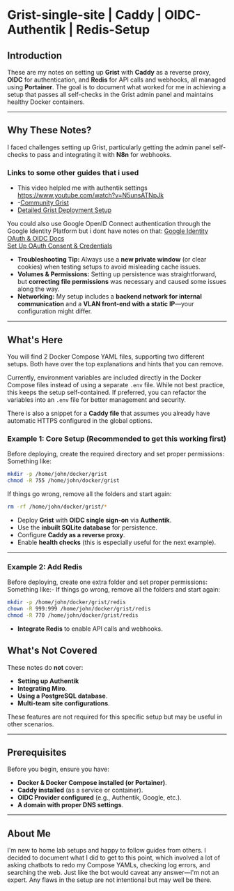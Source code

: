 # Grist-single-site | Caddy | OIDC-Authentik | Redis-Setup

## Introduction
These are my notes on setting up **Grist** with **Caddy** as a reverse proxy, **OIDC** for authentication, and **Redis** for API calls and webhooks, all managed using **Portainer**. The goal is to document what worked for me in achieving a setup that passes all self-checks in the Grist admin panel and maintains healthy Docker containers.

---

## Why These Notes?

I faced challenges setting up Grist, particularly getting the admin panel self-checks to pass and integrating it with **N8n** for webhooks.

### Links to some other guides that i used
   

   - This video helpled me with authentik settings https://www.youtube.com/watch?v=N5unsATNpJk
   -    -[Community Grist](https://community.getgrist.com/t/questions-about-self-hosted-grist-and-authentik-with-oidc/5250/8) 
   - [Detailed Grist Deployment Setup](https://github.com/hectorm/grist-deployment)

You could also use Google OpenID Connect authentication through the Google Identity Platform but i dont have notes on that:
  [Google Identity OAuth & OIDC Docs](https://developers.google.com/identity/protocols/oauth2)  
  [Set Up OAuth Consent & Credentials](https://console.cloud.google.com/apis/credentials)

- **Troubleshooting Tip:** Always use a **new private window** (or clear cookies) when testing setups to avoid misleading cache issues.
- **Volumes & Permissions:** Setting up persistence was straightforward, but **correcting file permissions** was necessary and caused some issues along the way.
- **Networking:** My setup includes a **backend network for internal communication** and a **VLAN front-end with a static IP**—your configuration might differ.

---

## What's Here

You will find 2 Docker Compose YAML files, supporting two different setups. Both have over the top explanations and hints that you can remove.
  
Currently, environment variables are included directly in the Docker Compose files instead of using a separate `.env` file. While not best practice, this keeps the setup self-contained. If preferred, you can refactor the variables into an `.env` file for better management and security.

There is also a snippet for a **Caddy file** that assumes you already have automatic HTTPS configured in the global options.


### **Example 1: Core Setup** (Recommended to get this working first)
Before deploying, create the required directory and set proper permissions:
Something like:
```sh
mkdir -p /home/john/docker/grist
chmod -R 755 /home/john/docker/grist
```

If things go wrong, remove all the folders and start again:
```sh
rm -rf /home/john/docker/grist/*
```
- Deploy **Grist** with **OIDC single sign-on** via **Authentik**.
- Use the **inbuilt SQLite database** for persistence.
- Configure **Caddy as a reverse proxy**.
- Enable **health checks** (this is especially useful for the next example).
---
### **Example 2: Add Redis**
Before deploying, create one extra folder and set proper permissions:
Something like:-
If things go wrong, remove all the folders and start again:

```sh
mkdir -p /home/john/docker/grist/redis
chown -R 999:999 /home/john/docker/grist/redis
chmod -R 770 /home/john/docker/grist/redis
```
- **Integrate Redis** to enable API calls and webhooks.

## What's Not Covered

These notes do **not** cover:
- **Setting up Authentik**
- **Integrating Miro**.
- **Using a PostgreSQL database**.
- **Multi-team site configurations**.

These features are not required for this specific setup but may be useful in other scenarios.

---

## Prerequisites

Before you begin, ensure you have:

- **Docker & Docker Compose installed (or Portainer)**.
- **Caddy installed** (as a service or container).
- **OIDC Provider configured** (e.g., Authentik, Google, etc.).
- **A domain with proper DNS settings**.

---

## About Me

I'm new to home lab setups and happy to follow guides from others. I decided to document what I did to get to this point, which involved a lot of asking chatbots to redo my Compose YAMLs, checking log errors, and searching the web. Just like the bot would caveat any answer—I'm not an expert. Any flaws in the setup are not intentional but may well be there.

